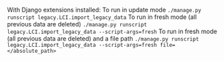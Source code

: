 With Django extensions installed:
To run in update mode
`./manage.py runscript legacy.LCI.import_legacy_data`
To run in fresh mode (all previous data are deleted)
`./manage.py runscript legacy.LCI.import_legacy_data --script-args=fresh`
To run in fresh mode (all previous data are deleted) and a file path
`./manage.py runscript legacy.LCI.import_legacy_data --script-args=fresh file=</absolute_path>`